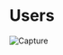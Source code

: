 # Users

![Capture](https://github.com/KayChicken/Users/assets/105989236/d21cafd4-0f81-4ef9-881a-3b777b97f9d5)
